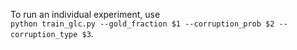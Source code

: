 To run an individual experiment, use\
`python train_glc.py --gold_fraction $1 --corruption_prob $2 --corruption_type $3`.

